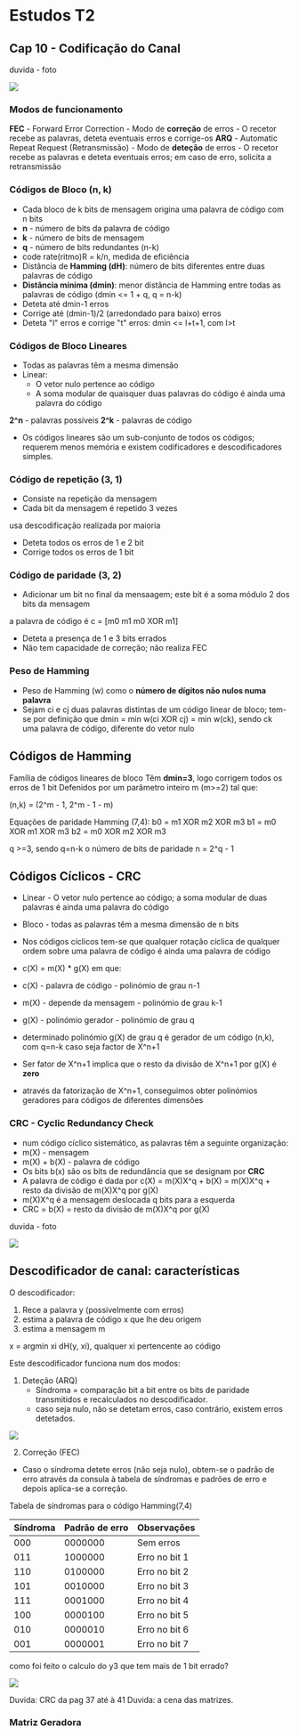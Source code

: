 # Estudos T2

## Cap 10 - Codificação do Canal

duvida - foto

<img src="../../CD/docs/estudoT2/BSC.png">

### Modos de funcionamento

**FEC** - Forward Error Correction
    - Modo de **correção** de erros
    - O recetor recebe as palavras, deteta eventuais erros e corrige-os
**ARQ** - Automatic Repeat Request (Retransmissão)
    - Modo de **deteção** de erros
    - O recetor recebe as palavras e deteta eventuais erros; em caso de erro, solicita a retransmissão

### Códigos de Bloco (n, k)

- Cada bloco de k bits de mensagem origina uma palavra de código com n bits
- **n** - número de bits da palavra de código
- **k** - número de bits de mensagem
- **q** - número de bits redundantes (n-k)
- code rate(ritmo)R = k/n, medida de eficiência
- Distância de **Hamming (dH)**: número de bits diferentes entre duas palavras de código
- **Distância mínima (dmin)**: menor distância de Hamming entre todas as palavras de código (dmin <= 1 + q, q = n-k)
- Deteta até dmin-1 erros
- Corrige até (dmin-1)/2 (arredondado para baixo) erros
- Deteta "l" erros e corrige "t" erros: dmin <= l+t+1, com l>t

### Códigos de Bloco Lineares

- Todas as palavras têm a mesma dimensão
- Linear:
  - O vetor nulo pertence ao código
  - A soma modular de quaisquer duas palavras do código é ainda uma palavra do código

**2^n** - palavras possíveis
**2^k** - palavras de código

- Os códigos lineares são um sub-conjunto de todos os códigos; requerem menos memória e existem codificadores e descodificadores simples.

### Código de repetição (3, 1)

- Consiste na repetição da mensagem
- Cada bit da mensagem é repetido 3 vezes

usa descodificação realizada por maioria

- Deteta todos os erros de 1 e 2 bit
- Corrige todos os erros de 1 bit

### Código de paridade (3, 2)

- Adicionar um bit no final da mensaagem; este bit é a soma módulo 2 dos bits da mensagem

a palavra de código é c = [m0 m1 m0 XOR m1]

- Deteta a presença de 1 e 3 bits errados
- Não tem capacidade de correção; não realiza FEC

### Peso de Hamming 

- Peso de Hamming (w) como o **número de dígitos não nulos numa palavra**
- Sejam ci e cj duas palavras distintas de um código linear de bloco; tem-se por definição que dmin = min w(ci XOR cj) = min w(ck), sendo ck uma palavra de código, diferente do vetor nulo

## Códigos de Hamming

Família de códigos lineares de bloco
Têm **dmin=3**, logo corrigem todos os erros de 1 bit
Defenidos por um parâmetro inteiro m (m>=2) tal que:

(n,k) = (2^m - 1, 2^m - 1 - m)

Equações de paridade Hamming (7,4):
b0 = m1 XOR m2 XOR m3
b1 = m0 XOR m1 XOR m3
b2 = m0 XOR m2 XOR m3

q >=3, sendo q=n-k o número de bits de paridade
n = 2^q - 1

## Códigos Cíclicos - CRC

- Linear - O vetor nulo pertence ao código; a soma modular de duas palavras é ainda uma palavra do código
- Bloco - todas as palavras têm a mesma dimensão de n bits

- Nos códigos cíclicos tem-se que qualquer rotação cíclica de qualquer ordem sobre uma palavra de código é ainda uma palavra de código
- c(X) = m(X) * g(X) em que:
- c(X) - palavra de código - polinómio de grau n-1
- m(X) - depende da mensagem - polinómio de grau k-1
- g(X) - polinómio gerador - polinómio de grau q

- determinado polinómio g(X) de grau q é gerador de um código (n,k), com q=n-k caso seja factor de X^n+1
- Ser fator de X^n+1 implica que o resto da divisão de X^n+1 por g(X) é **zero**
- através da fatorização de X^n+1, conseguimos obter polinómios geradores para códigos de diferentes dimensões

### CRC - Cyclic Redundancy Check

- num código cíclico sistemático, as palavras têm a seguinte organização:
- m(X) - mensagem
- m(X) + b(X) - palavra de código
- Os bits b(x) são os bits de redundância que se designam por **CRC**
- A palavra de código é dada por c(X) = m(X)X^q + b(X) = m(X)X^q + resto da divisão de m(X)X^q por g(X)
- m(X)X^q é a mensagem deslocada q bits para a esquerda
- CRC = b(X) = resto da divisão de m(X)X^q por g(X)

duvida - foto

<img src="../../CD/docs/estudoT2/CRC_calc.png">

## Descodificador de canal: características

O descodificador:
1. Rece a palavra y (possivelmente com erros)
2. estima a palavra de código x que lhe deu origem
3. estima a mensagem m 

x = argmin xi dH(y, xi), qualquer xi pertencente ao código

Este descodificador funciona num dos modos:
1. Deteção (ARQ)
   - Síndroma = comparação bit a bit entre os bits de paridade transmitidos e recalculados no descodificador.
   - caso seja nulo, não se detetam erros, caso contrário, existem erros detetados.

<img src="../../CD/docs/estudoT2/sindroma.png">

2. Correção (FEC)
  - Caso o síndroma detete erros (não seja nulo), obtem-se o padrão de erro através da consula à tabela de síndromas e padrões de erro e depois aplica-se a correção.

Tabela de síndromas para o código Hamming(7,4)

|Síndroma|Padrão de erro|Observações|
|--------|--------------|-----------|
|000|0000000|Sem erros|
|011|1000000|Erro no bit 1|
|110|0100000|Erro no bit 2|
|101|0010000|Erro no bit 3|
|111|0001000|Erro no bit 4|
|100|0000100|Erro no bit 5|
|010|0000010|Erro no bit 6|
|001|0000001|Erro no bit 7|

como foi feito o calculo do y3 que tem mais de 1 bit errado?

<img src="../../CD/docs/estudoT2/calculo_sindroma.png">

Duvida: CRC da pag 37 até à 41
Duvida: a cena das matrizes.

### Matriz Geradora

